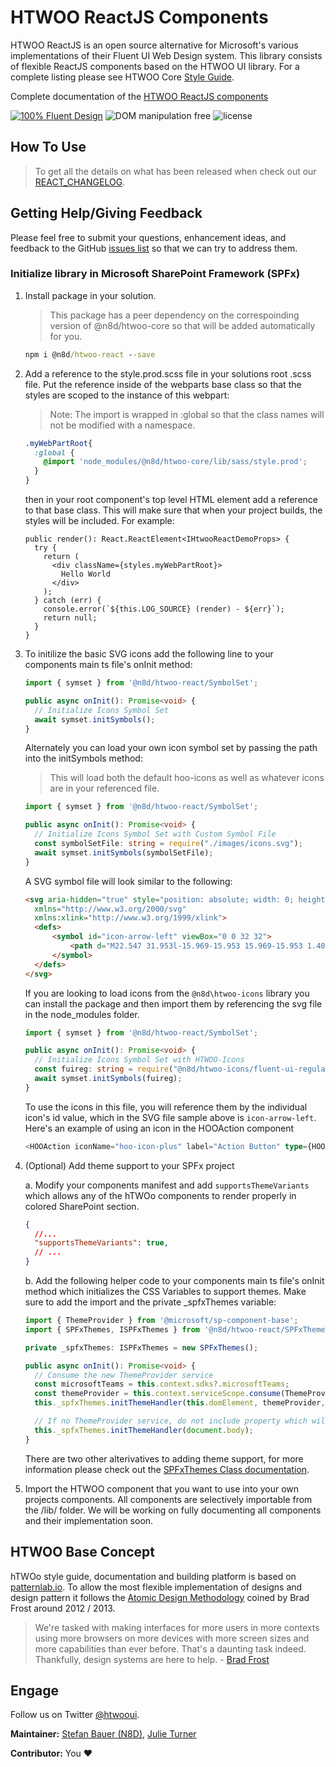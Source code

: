 # HTWOO ReactJS Components

HTWOO ReactJS is an open source alternative for Microsoft's various implementations of their Fluent UI Web Design system.
This library consists of flexible ReactJS components based on the HTWOO UI library. For a complete listing please see HTWOO Core [Style Guide](https://lab.n8d.studio/htwoo/htwoo-core/?p=all).

Complete documentation of the [HTWOO ReactJS components](https://lab.n8d.studio/htwoo/htwoo-react)

[![100% Fluent Design](https://img.shields.io/badge/Fluent-blue)](https://www.youtube.com/watch?v=cJMwBwFj5nQ) ![DOM manipulation free](https://img.shields.io/badge/100%25-DOM%20manipulation%20free-orange) ![license](https://img.shields.io/github/license/n8design/liquid)

## How To Use

>To get all the details on what has been released when check out our [REACT_CHANGELOG](https://github.com/n8design/htwoo/blob/main/REACT-CHANGELOG.md).

## Getting Help/Giving Feedback

Please feel free to submit your questions, enhancement ideas, and feedback to the GitHub [issues list](https://github.com/n8design/htwoo/issues) so that we can try to address them.

### Initialize library in Microsoft SharePoint Framework (SPFx)

1. Install package in your solution.
    >This package has a peer dependency on the correspoinding version of @n8d/htwoo-core so that will be added automatically for you.

    ```cmd
    npm i @n8d/htwoo-react --save
    ```

1. Add a reference to the style.prod.scss file in your solutions root .scss file. Put the reference inside of the webparts base class so that the styles are scoped to the instance of this webpart:
    >Note: The import is wrapped in :global so that the class names will not be modified with a namespace.

    ```scss
    .myWebPartRoot{
      :global {
        @import 'node_modules/@n8d/htwoo-core/lib/sass/style.prod';
      }
    }
    ```

    then in your root component's top level HTML element add a reference to that base class. This will make sure that when your project builds, the styles will be included. For example:

    ```TypeScriptx
    public render(): React.ReactElement<IHtwooReactDemoProps> {
      try {
        return (
          <div className={styles.myWebPartRoot}>
            Hello World
          </div>
        );
      } catch (err) {
        console.error(`${this.LOG_SOURCE} (render) - ${err}`);
        return null;
      }
    }
    ```

1. To initilize the basic SVG icons add the following line to your components main ts file's onInit method:

    ```TypeScript
    import { symset } from '@n8d/htwoo-react/SymbolSet';

    public async onInit(): Promise<void> {
      // Initialize Icons Symbol Set
      await symset.initSymbols();
    }
    ```

    Alternately you can load your own icon symbol set by passing the path into the initSymbols method:
    >This will load both the default hoo-icons as well as whatever icons are in your referenced file.
  
    ```TypeScript
    import { symset } from '@n8d/htwoo-react/SymbolSet';

    public async onInit(): Promise<void> {
      // Initialize Icons Symbol Set with Custom Symbol File
      const symbolSetFile: string = require("./images/icons.svg");
      await symset.initSymbols(symbolSetFile);
    }
    ```

    A SVG symbol file will look similar to the following:

    ```html
    <svg aria-hidden="true" style="position: absolute; width: 0; height: 0; overflow: hidden;" version="1.1"
      xmlns="http://www.w3.org/2000/svg"
      xmlns:xlink="http://www.w3.org/1999/xlink">
      <defs>
          <symbol id="icon-arrow-left" viewBox="0 0 32 32">
              <path d="M22.547 31.953l-15.969-15.953 15.969-15.953 1.406 1.406-14.531 14.547 14.531 14.547-1.406 1.406z"></path>
          </symbol>
      </defs>
    </svg>
    ```

    If you are looking to load icons from the `@n8d\htwoo-icons` library you can install the package and then import them by referencing the svg file in the node_modules folder.

    ```TypeScript
    import { symset } from '@n8d/htwoo-react/SymbolSet';

    public async onInit(): Promise<void> {
      // Initialize Icons Symbol Set with HTWOO-Icons
      const fuireg: string = require("@n8d/htwoo-icons/fluent-ui-regular/fluent-ui-regular.svg");
      await symset.initSymbols(fuireg);
    }
    ```

    To use the icons in this file, you will reference them by the individual icon's id value, which in the SVG file sample above is `icon-arrow-left`. Here's an example of using an icon in the HOOAction component

    ```TypeScript
    <HOOAction iconName="hoo-icon-plus" label="Action Button" type={HOOActionType.Action}/>
    ```

1. (Optional) Add theme support to your SPFx project

    a. Modify your components manifest and add `supportsThemeVariants` which allows any of the hTWOo components to render properly in colored SharePoint section.

      ```json
      { 
        //...
        "supportsThemeVariants": true,
        // ...
      }
      ```

    b. Add the following helper code to your components main ts file's onInit method which initializes the CSS Variables to support themes. Make sure to add the import and the private _spfxThemes variable:

    ```TypeScript
    import { ThemeProvider } from '@microsoft/sp-component-base';
    import { SPFxThemes, ISPFxThemes } from '@n8d/htwoo-react/SPFxThemes';
    
    private _spfxThemes: ISPFxThemes = new SPFxThemes();

    public async onInit(): Promise<void> {
      // Consume the new ThemeProvider service
      const microsoftTeams = this.context.sdks?.microsoftTeams;
      const themeProvider = this.context.serviceScope.consume(ThemeProvider.serviceKey);
      this._spfxThemes.initThemeHandler(this.domElement, themeProvider, microsoftTeams);

      // If no ThemeProvider service, do not include property which will use page context
      this._spfxThemes.initThemeHandler(document.body);
    }
    ```

    There are two other alterivatives to adding theme support, for more information please check out the [SPFxThemes Class documentation](https://lab.n8d.studio/htwoo/htwoo-react/?path=/story/advanced-spfxthemes-class--page).

1. Import the HTWOO component that you want to use into your own projects components. All components are selectively importable from the /lib/ folder. We will be working on fully documenting all components and their implementation soon.

## HTWOO Base Concept

hTWOo style guide, documentation and building platform is based on [patternlab.io](https://patternlab.io/). To allow the most flexible implementation of designs and design pattern it follows the [Atomic Design Methodology](https://bradfrost.com/blog/post/atomic-web-design/) coined by Brad Frost around 2012 / 2013.

> We're tasked with making interfaces for more users in more contexts using more browsers on more devices with more screen sizes and more capabilities than ever before. That's a daunting task indeed. Thankfully, design systems are here to help. - [Brad Frost](https://atomicdesign.bradfrost.com/)

## Engage

Follow us on Twitter [@htwooui](https://twitter.com/htwooui).

**Maintainer:** [Stefan Bauer (N8D)](https://github.com/StfBauer), [Julie Turner](https://github.com/juliemturner)

**Contributor:** You ❤️

[logo]: https://lab.n8d.studio/htwoo/assets/htwoo.jpg "Be like water and adopt fast"
